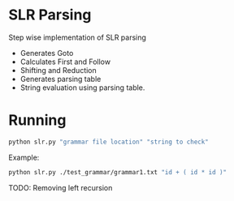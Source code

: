 # SLR Parsing
Step wise implementation of SLR parsing

- Generates Goto
- Calculates First and Follow
- Shifting and Reduction
- Generates parsing table
- String evaluation using parsing table.

# Running
```bash
python slr.py "grammar file location" "string to check"
```

Example:
```bash
python slr.py ./test_grammar/grammar1.txt "id + ( id * id )"
```

TODO: Removing left recursion
